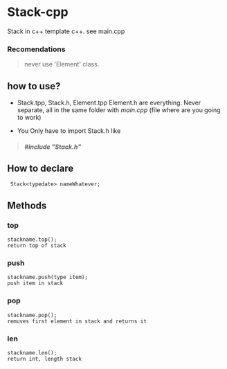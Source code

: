 
# Stack-cpp
Stack in c++ template c++. see main.cpp
### Recomendations
>never use 'Element' class.

## how to use?
- Stack.tpp, Stack.h, Element.tpp Element.h are everything. Never separate, all in the same folder with _main.cpp_ (file where are you going to work)

- You Only have to import Stack.h like
> ##### #include "Stack.h"

## How to declare

     Stack<typedate> nameWhatever; 


## Methods
 ### top

    stackname.top();
    return top of stack
   
### push
    stackname.push(type item);
    push item in stack
### pop
    stackname.pop();
    remuves first element in stack and returns it
### len
    stackname.len();
    return int, length stack

